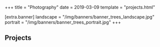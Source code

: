 +++
title = "Photography"
date = 2019-03-09
template = "projects.html"

[extra.banner]
landscape = "/img/banners/banner_trees_landscape.jpg"
portrait = "/img/banners/banner_trees_portrait.jpg"
+++
## Projects
